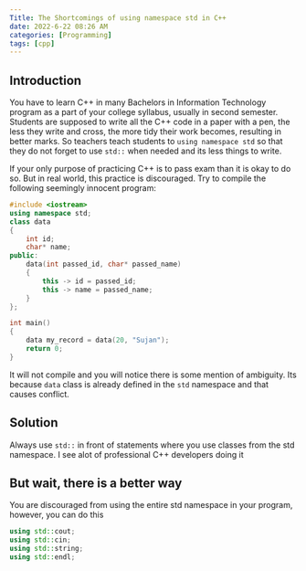 ```yaml
---
Title: The Shortcomings of using namespace std in C++
date: 2022-6-22 08:26 AM
categories: [Programming]
tags: [cpp]
---
```

## Introduction
You have to learn C++ in many Bachelors in Information Technology program as a part of your college syllabus, usually in second semester. Students are supposed to write all the C++ code in a paper with a pen, the less they write and cross, the more tidy their work becomes, resulting in better marks. So teachers teach students to ``using namespace std`` so that they do not forget to use ``std::`` when needed and its less things to write.

If your only purpose of practicing C++ is to pass exam than it is okay to do so. But in real world, this practice is discouraged. Try to compile the following seemingly innocent program:

```Cpp
#include <iostream>
using namespace std;
class data 
{
    int id;
    char* name;
public:
    data(int passed_id, char* passed_name)
    {
        this -> id = passed_id;
        this -> name = passed_name;
    }
};

int main()
{
    data my_record = data(20, "Sujan");
    return 0;
}
```

It will not compile and you will notice there is some mention of ambiguity. Its because ``data`` class is already defined in the ``std`` namespace and that causes conflict.
## Solution
Always use ``std::`` in front of statements where you use classes from the std namespace. I see alot of professional C++ developers doing it

## But wait, there is a better way
You are discouraged from using the entire std namespace in your program, however, you can do this

```C++
using std::cout;
using std::cin;
using std::string;
using std::endl;
```